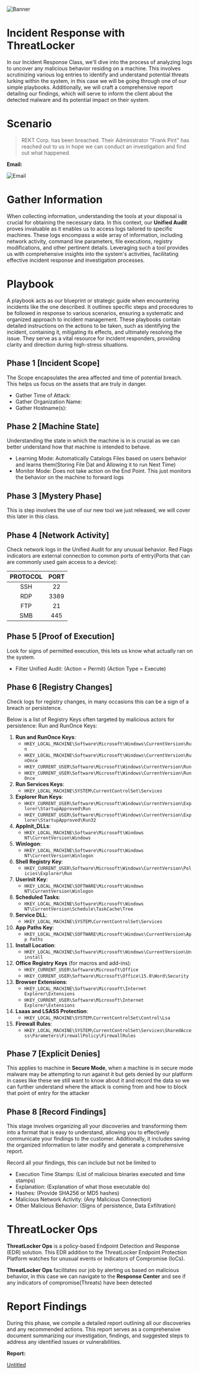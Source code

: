![Banner](https://www.notion.so/image/https%3A%2F%2Fprod-files-secure.s3.us-west-2.amazonaws.com%2F95fa80c9-fc09-41c7-a313-856f4155a90a%2F5a1947a3-a09e-4c51-94a1-8b6fffcf0521%2Fcomputer_fire_blog_extinguisher-01.png?table=block&id=d048762c-1984-419d-8fcd-a60cc03e9392&spaceId=95fa80c9-fc09-41c7-a313-856f4155a90a&width=2000&userId=c51186de-849a-4003-b8ae-be16e8b5d545&cache=v2)

# Incident Response with ThreatLocker

In our Incident Response Class, we'll dive into the process of analyzing logs
to uncover any malicious behavior residing on a machine. This involves
scrutinizing various log entries to identify and understand potential threats
lurking within the system, in this case we will be going through one of our
simple playbooks. Additionally, we will craft a comprehensive report detailing
our findings, which will serve to inform the client about the detected malware
and its potential impact on their system.

# Scenario

> REKT Corp. has been breached. Their Administrator "Frank Pint" has reached out
> to us in hope we can conduct an investigation and find out what happened.

**Email:**

![Email](https://curious-cloth-153.notion.site/image/https%3A%2F%2Fprod-files-secure.s3.us-west-2.amazonaws.com%2F95fa80c9-fc09-41c7-a313-856f4155a90a%2F76563e23-8e31-405c-8601-aae2feddb109%2FUntitled.png?table=block&id=a1e33980-3673-4128-81ae-9aea81b3334a&spaceId=95fa80c9-fc09-41c7-a313-856f4155a90a&width=1900&userId=&cache=v2)

# Gather Information

When collecting information, understanding the tools at your disposal is crucial
for obtaining the necessary data. In this context, our **Unified Audit** proves
invaluable as it enables us to access logs tailored to specific machines. These
logs encompass a wide array of information, including network activity, command
line parameters, file executions, registry modifications, and other pertinent
details. Leveraging such a tool provides us with comprehensive insights into the
system's activities, facilitating effective incident response and investigation
processes.

# Playbook

A playbook acts as our blueprint or strategic guide when encountering incidents
like the one described. It outlines specific steps and procedures to be followed
in response to various scenarios, ensuring a systematic and organized approach
to incident management. These playbooks contain detailed instructions on the
actions to be taken, such as identifying the incident, containing it, mitigating
its effects, and ultimately resolving the issue. They serve as a vital resource
for incident responders, providing clarity and direction during high-stress
situations.

## Phase 1 [Incident Scope]

The Scope encapsulates the area affected and time of potential breach. This helps
us focus on the assets that are truly in danger.

* Gather Time of Attack:
* Gather Organization Name:
* Gather Hostname(s):

## Phase 2 [Machine State]

Understanding the state in which the machine is in is crucial as we can better
understand how that machine is intended to behave.

* Learning Mode: Automatically Catalogs Files based on users behavior and
  learns them(Storing File Dat and Allowing it to run Next Time)
* Monitor Mode: Does not take action on the End Point. This just monitors the
  behavior on the machine to forward logs

## Phase 3 [Mystery Phase]

This is step involves the use of our new tool we just released, we will cover
this later in this class.

## Phase 4 [Network Activity]

Check network logs in the Unified Audit for any unusual behavior.
Red Flags indicators are  external connection to common ports of entry(Ports
that can are commonly used gain access to a device):

| PROTOCOL | PORT  |
| :------: | :---: |
|   SSH    |  22   |
|   RDP    | 3389  |
|   FTP    |  21   |
|   SMB    |  445  |

## Phase 5 [Proof of Execution]

Look for signs of permitted execution, this lets us know what actually ran on
the system.

* Filter Unified Audit: (Action = Permit) (Action Type = Execute)

## Phase 6 [Registry Changes]

Check logs for registry changes, in many occasions this can be a sign of a breach
or persistence.

Below is a list of Registry Keys often targeted by malicious actors for persistence:
Run and RunOnce Keys:

1. **Run and RunOnce Keys**:
   - `HKEY_LOCAL_MACHINE\Software\Microsoft\Windows\CurrentVersion\Run`
   - `HKEY_LOCAL_MACHINE\Software\Microsoft\Windows\CurrentVersion\RunOnce`
   - `HKEY_CURRENT_USER\Software\Microsoft\Windows\CurrentVersion\Run`
   - `HKEY_CURRENT_USER\Software\Microsoft\Windows\CurrentVersion\RunOnce`
2. **Run Services Keys**:
   - `HKEY_LOCAL_MACHINE\SYSTEM\CurrentControlSet\Services`
3. **Explorer Run Keys**:
   - `HKEY_CURRENT_USER\Software\Microsoft\Windows\CurrentVersion\Explorer\StartupApproved\Run`
   - `HKEY_CURRENT_USER\Software\Microsoft\Windows\CurrentVersion\Explorer\StartupApproved\Run32`
4. **AppInit_DLLs**:
   - `HKEY_LOCAL_MACHINE\Software\Microsoft\Windows NT\CurrentVersion\Windows`
5. **Winlogon**:
   - `HKEY_LOCAL_MACHINE\Software\Microsoft\Windows NT\CurrentVersion\Winlogon`
6. **Shell Registry Key**:
   - `HKEY_CURRENT_USER\Software\Microsoft\Windows\CurrentVersion\Policies\Explorer\Run`
7. **Userinit Key**:
   - `HKEY_LOCAL_MACHINE\SOFTWARE\Microsoft\Windows NT\CurrentVersion\Winlogon`
8. **Scheduled Tasks**:
   - `HKEY_LOCAL_MACHINE\Software\Microsoft\Windows NT\CurrentVersion\Schedule\TaskCache\Tree`
9. **Service DLL**:
   - `HKEY_LOCAL_MACHINE\SYSTEM\CurrentControlSet\Services`
10. **App Paths Key**:
    - `HKEY_LOCAL_MACHINE\SOFTWARE\Microsoft\Windows\CurrentVersion\App Paths`
11. **Install Location**:
    - `HKEY_LOCAL_MACHINE\Software\Microsoft\Windows\CurrentVersion\Uninstall`
12. **Office Registry Keys** (for macros and add-ins):
    - `HKEY_CURRENT_USER\Software\Microsoft\Office`
    - `HKEY_CURRENT_USER\Software\Microsoft\Office\15.0\Word\Security`
13. **Browser Extensions**:
    - `HKEY_LOCAL_MACHINE\Software\Microsoft\Internet Explorer\Extensions`
    - `HKEY_CURRENT_USER\Software\Microsoft\Internet Explorer\Extensions`
14. **Lsaas and LSASS Protection**:
    - `HKEY_LOCAL_MACHINE\SYSTEM\CurrentControlSet\Control\Lsa`
15. **Firewall Rules**:
    - `HKEY_LOCAL_MACHINE\SYSTEM\CurrentControlSet\Services\SharedAccess\Parameters\FirewallPolicy\FirewallRules`

## Phase 7 [Explicit Denies]

This applies to machine in **Secure Mode**, when a machine is in secure mode
malware may be attempting to run against it but gets denied by our platform in
cases like these we still want to know about it and record the data so we can
further understand where the attack is coming from and how to block that point
of entry for the attacker

## Phase 8 [Record Findings]

This stage involves organizing all your discoveries and transforming them into
a format that is easy to understand, allowing you to effectively communicate
your findings to the customer. Additionally, it includes saving the organized
information to later modify and generate a comprehensive report.

Record all your findings, this can include but not be limited to

* Execution Time Stamps: (List of malicious binaries executed and time stamps)
* Explanation: (Explanation of what those executable do)
* Hashes: (Provide SHA256 or MD5 hashes)
* Malicious Network Activity: (Any Malicious Connection)
* Other Malicious Behavior: (Signs of persistence, Data Exfiltration)

# ThreatLocker Ops

**ThreatLocker Ops** is a policy-based Endpoint Detection and Response (EDR)
solution. This EDR addition to the ThreatLocker Endpoint Protection Platform
watches for unusual events or Indicators of Compromise (IoCs).

**ThreatLocker Ops** facilitates our job by alerting us based on malicious
behavior, in this case we can navigate to the **Response Center** and see if any
indicators of compromise(Threats) have been detected

# Report Findings

During this phase, we compile a detailed report outlining all our discoveries
and any recommended actions. This report serves as a comprehensive document
summarizing our investigation, findings, and suggested steps to address any
identified issues or vulnerabilities.

**Report:**

[Untitled](Incident-Response/Report/Security_Breach_Incident_Response_Form.docx)
